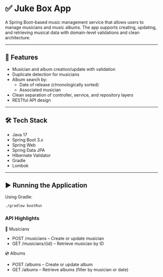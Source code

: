 # ✅ Juke Box App

A Spring Boot–based music management service that allows users to manage musicians and music albums. The app supports creating, updating, and retrieving musical data with domain-level validations and clean architecture.

---

## 🚀 Features

- Musician and album creation/update with validation
- Duplicate detection for musicians
- Album search by:
  - Date of release (chronologically sorted)
  - Associated musician
- Clean separation of controller, service, and repository layers
- RESTful API design

---

## 🛠️ Tech Stack

- Java 17
- Spring Boot 3.x
- Spring Web
- Spring Data JPA
- Hibernate Validator
- Gradle
- Lombok

---

## ▶️ Running the Application

Using Gradle:

```bash
./gradlew bootRun
```
### API Highlights
 🎤 Musicians
  - POST /musicians – Create or update musician
  - GET /musicians/{id} – Retrieve musician by ID

 💿 Albums
  - POST /albums – Create or update album
  - GET /albums – Retrieve albums (filter by musician or date)


